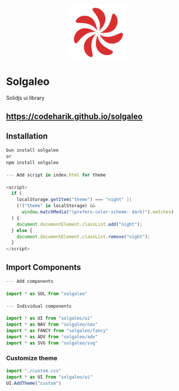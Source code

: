 
<div style="text-align: center;">
    <img src="./test/logo.png" alt="Logo" style="max-width: 30%; height: auto;" />
</div>

# Solgaleo

Solidjs ui library


## https://codeharik.github.io/solgaleo

## Installation
```js
bun install solgaleo
or
npm install solgaleo

--- Add script in index.html for theme

<script>
  if (
    localStorage.getItem("theme") === "night" ||
    (!("theme" in localStorage) &&
      window.matchMedia("(prefers-color-scheme: dark)").matches)
  ) {
    document.documentElement.classList.add("night");
  } else {
    document.documentElement.classList.remove("night");
  }
</script>

```

## Import Components
```ts
--- Add components

import * as SOL from "solgaleo"

--- Individual components

import * as UI from "solgaleo/ui"
import * as NAV from "solgaleo/nav"
import * as FANCY from "solgaleo/fancy"
import * as ADV from "solgaleo/adv"
import * as SVG from "solgaleo/svg"
```

### Customize theme

```ts
import "./custom.css"
import * as UI from "solgaleo/ui"
UI.AddTheme("custom")
```
